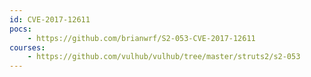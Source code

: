```yaml
---
id: CVE-2017-12611
pocs:
    - https://github.com/brianwrf/S2-053-CVE-2017-12611
courses:
    - https://github.com/vulhub/vulhub/tree/master/struts2/s2-053
---
```

